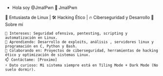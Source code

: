 - Hola soy @JmalPwn
👾 JmalPwn

🐧 Entusiasta de Linux | 🛠️ Hacking Ético | 🔥 Ciberseguridad y Desarrollo
🚀 Sobre mí

    👀 Intereses: Seguridad ofensiva, pentesting, scripting y automatización en Linux.
    🌱 Aprendiendo: Desarrollo de exploits, análisis , servidores linux y programación en C, Python y Bash.
    💞️ Colaborando en: Proyectos de ciberseguridad, herramientas de hacking ético y optimización de sistemas Linux.
    📫 Contáctame: [Proximo]
    ⚡ Dato curioso: Mi sistema siempre está en Tiling Mode + Dark Mode (No suelo dormir).                                                                            
<!---
JmalPwn/JmalPwn es espaecial para mi me encanta linux y busco entenderlo un poco mejor 
para eso cree este repositorio espero les funcione;))
--->
